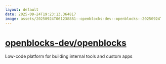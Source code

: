 ```yaml
---
layout: default
date: 2025-09-24T19:23:13.364817
image: assets/20250924T061238881--openblocks-dev--openblocks--20250924T062009600--cropped.png
---
```


# [openblocks-dev/openblocks](https://github.com/openblocks-dev/openblocks)

Low-code platform for building internal tools and custom apps
